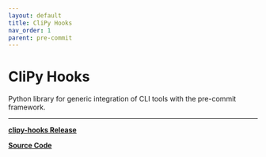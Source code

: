 ```yaml
---
layout: default
title: CliPy Hooks
nav_order: 1
parent: pre-commit
---
```


# CliPy Hooks

Python library for generic integration of CLI tools with the pre-commit framework.

---

**[clipy-hooks Release](https://pypi.org/project/clipy-hooks/)**

**[Source Code](https://github.com/CreatingNull/Clipy-Hooks)**
